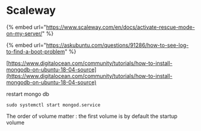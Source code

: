 # Scaleway

{% embed url="https://www.scaleway.com/en/docs/activate-rescue-mode-on-my-server/" %}

{% embed url="https://askubuntu.com/questions/91286/how-to-see-log-to-find-a-boot-problem" %}

[https://www.digitalocean.com/community/tutorials/how-to-install-mongodb-on-ubuntu-18-04-source](https://www.digitalocean.com/community/tutorials/how-to-install-mongodb-on-ubuntu-18-04-source)  
  
restart mongo db

```text
sudo systemctl start mongod.service
```

The order of volume matter : the first volume is by default the startup volume 

